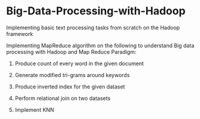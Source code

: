 # Big-Data-Processing-with-Hadoop
Implementing basic text processing tasks from scratch on the Hadoop framework

Implementing MapReduce algorithm on the following to understand Big data processing with Hadoop and Map Reduce Paradigm:

1) Produce count of every word in the given document

2) Generate modified tri-grams around keywords

3) Produce inverted index for the given dataset

4) Perform relational join on two datasets

5) Implement KNN
